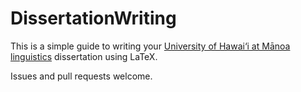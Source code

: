 # DissertationWriting
This is a simple guide to writing your [University of Hawai‘i at Mānoa linguistics](http://ling.hawaii.edu) dissertation using LaTeX.

Issues and pull requests welcome.
